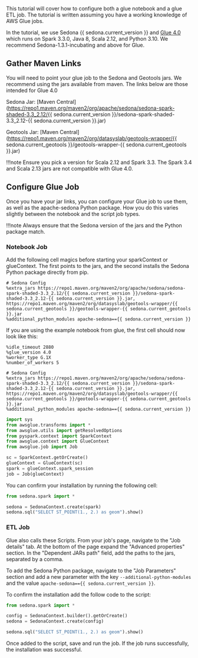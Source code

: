 
<!--
 Licensed to the Apache Software Foundation (ASF) under one
 or more contributor license agreements.  See the NOTICE file
 distributed with this work for additional information
 regarding copyright ownership.  The ASF licenses this file
 to you under the Apache License, Version 2.0 (the
 "License"); you may not use this file except in compliance
 with the License.  You may obtain a copy of the License at

   http://www.apache.org/licenses/LICENSE-2.0

 Unless required by applicable law or agreed to in writing,
 software distributed under the License is distributed on an
 "AS IS" BASIS, WITHOUT WARRANTIES OR CONDITIONS OF ANY
 KIND, either express or implied.  See the License for the
 specific language governing permissions and limitations
 under the License.
 -->

This tutorial will cover how to configure both a glue notebook and a glue ETL job. The tutorial is written assuming you
have a working knowledge of AWS Glue jobs.

In the tutorial, we use
Sedona {{ sedona.current_version }} and [Glue 4.0](https://docs.aws.amazon.com/glue/latest/dg/release-notes.html) which runs on Spark 3.3.0, Java 8, Scala 2.12,
and Python 3.10. We recommend Sedona-1.3.1-incubating and above for Glue.

## Gather Maven Links

You will need to point your glue job to the Sedona and Geotools jars. We recommend using the jars available from maven. The links below are those intended for Glue 4.0

Sedona Jar: [Maven Central](https://repo1.maven.org/maven2/org/apache/sedona/sedona-spark-shaded-3.3_2.12/{{ sedona.current_version }}/sedona-spark-shaded-3.3_2.12-{{ sedona.current_version }}.jar)

Geotools Jar: [Maven Central](https://repo1.maven.org/maven2/org/datasyslab/geotools-wrapper/{{ sedona.current_geotools }}/geotools-wrapper-{{ sedona.current_geotools }}.jar)

!!!note
    Ensure you pick a version for Scala 2.12 and Spark 3.3. The Spark 3.4 and Scala
    2.13 jars are not compatible with Glue 4.0.

## Configure Glue Job

Once you have your jar links, you can configure your Glue job to use them, as well as the apache-sedona Python
package. How you do this varies slightly between the notebook and the script job types.

!!!note
    Always ensure that the Sedona version of the jars and the Python package match.

### Notebook Job

Add the following cell magics before starting your sparkContext or glueContext. The first points to the jars,
and the second installs the Sedona Python package directly from pip.

```text
# Sedona Config
%extra_jars https://repo1.maven.org/maven2/org/apache/sedona/sedona-spark-shaded-3.3_2.12/{{ sedona.current_version }}/sedona-spark-shaded-3.3_2.12-{{ sedona.current_version }}.jar, https://repo1.maven.org/maven2/org/datasyslab/geotools-wrapper/{{ sedona.current_geotools }}/geotools-wrapper-{{ sedona.current_geotools }}.jar
%additional_python_modules apache-sedona=={{ sedona.current_version }}
```

If you are using the example notebook from glue, the first cell should now look like this:

```text
%idle_timeout 2880
%glue_version 4.0
%worker_type G.1X
%number_of_workers 5

# Sedona Config
%extra_jars https://repo1.maven.org/maven2/org/apache/sedona/sedona-spark-shaded-3.3_2.12/{{ sedona.current_version }}/sedona-spark-shaded-3.3_2.12-{{ sedona.current_version }}.jar, https://repo1.maven.org/maven2/org/datasyslab/geotools-wrapper/{{ sedona.current_geotools }}/geotools-wrapper-{{ sedona.current_geotools }}.jar
%additional_python_modules apache-sedona=={{ sedona.current_version }}
```

```python
import sys
from awsglue.transforms import *
from awsglue.utils import getResolvedOptions
from pyspark.context import SparkContext
from awsglue.context import GlueContext
from awsglue.job import Job

sc = SparkContext.getOrCreate()
glueContext = GlueContext(sc)
spark = glueContext.spark_session
job = Job(glueContext)
```

You can confirm your installation by running the following cell:

```python
from sedona.spark import *

sedona = SedonaContext.create(spark)
sedona.sql("SELECT ST_POINT(1., 2.) as geom").show()
```

### ETL Job

Glue also calls these Scripts. From your job's page, navigate to the "Job details" tab. At the bottom of the page expand
the "Advanced properties" section. In the "Dependent JARs path" field, add the paths to the jars, separated by a comma.

To add the Sedona Python package, navigate to the "Job Parameters" section and add a new parameter with the key
`--additional-python-modules` and the value `apache-sedona=={{ sedona.current_version }}`.

To confirm the installation add the follow code to the script:

```python
from sedona.spark import *

config = SedonaContext.builder().getOrCreate()
sedona = SedonaContext.create(config)

sedona.sql("SELECT ST_POINT(1., 2.) as geom").show()
```

Once added to the script, save and run the job. If the job runs successfully, the installation was successful.
